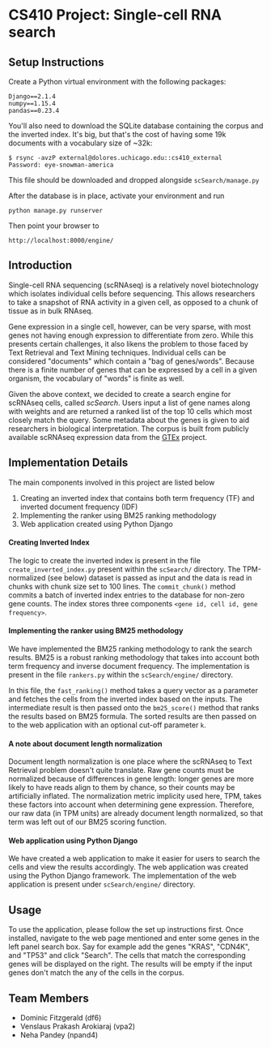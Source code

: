 # CS410 Project: Single-cell RNA search

## Setup Instructions

Create a Python virtual environment with the following
packages:

```text
Django==2.1.4
numpy==1.15.4
pandas==0.23.4
```

You'll also need to download the SQLite database containing the corpus 
and the inverted index. It's big, but that's the cost of having some 
19k documents with a vocabulary size of ~32k:

```text
$ rsync -avzP external@dolores.uchicago.edu::cs410_external
Password: eye-snowman-america
```

This file should be downloaded and dropped alongside ``scSearch/manage.py``

After the database is in place, activate your environment and run

```text
python manage.py runserver
```
Then point your browser to 

```text
http://localhost:8000/engine/
```

## Introduction

Single-cell RNA sequencing (scRNAseq) is a relatively novel biotechnology which isolates individual cells before 
sequencing. This allows researchers to take a snapshot of RNA activity in a given cell, as opposed to a chunk of tissue 
as in bulk RNAseq.

Gene expression in a single cell, however, can be very sparse, with most genes not having enough expression to 
differentiate from zero. While this presents certain challenges, it also likens 
the problem to those faced by Text Retrieval and Text Mining techniques. Individual cells can be considered "documents" 
which contain a "bag of genes/words". Because there is a finite number of genes that can be expressed by a cell in a 
given organism, the vocabulary of "words" is finite as well.

Given the above context, we decided to create a search engine for scRNAseq cells, called *scSearch*. Users input a list 
of gene names along with weights and are returned a ranked list of the top 10 cells which most closely match the query. 
Some metadata about the genes is given to aid researchers in biological interpretation. The corpus is built from 
publicly available scRNAseq expression data from the [GTEx](https://gtexportal.org/home/) project.

## Implementation Details

The main components involved in this project are listed below
 
1. Creating an inverted index that contains both term frequency (TF) and inverted document frequency (IDF)
2. Implementing the ranker using BM25 ranking methodology
3. Web application created using Python Django

#### Creating Inverted Index
The logic to create the inverted index is present in the file ``create_inverted_index.py`` present within the ``scSearch/`` 
directory. The TPM-normalized (see below) dataset is passed as input and the data is read in chunks with chunk size 
set to 100 lines.  The ``commit_chunk()`` method commits a batch of inverted index entries to the database for 
non-zero gene counts. The index stores three components ``<gene id, cell id, gene frequency>``.

#### Implementing the ranker using BM25 methodology
We have implemented the BM25 ranking methodology to rank the search results. BM25 is a robust ranking methodology that 
takes into account both term frequency and inverse document frequency. The implementation is present in the file 
``rankers.py`` within the ``scSearch/engine/`` directory. 

In this file, the ``fast_ranking()`` method takes a query vector as a parameter and fetches the cells from the 
inverted index based on the inputs. The intermediate result is then passed onto the ``bm25_score()`` method that 
ranks the results based on BM25 formula. The sorted results are then passed on to the web application with an 
optional cut-off parameter ``k``.

#### A note about document length normalization

Document length normalization is one place where the scRNAseq to Text Retrieval problem doesn't quite translate. Raw gene 
counts must be normalized because of differences in gene length: longer genes are more likely to have reads align to them 
by chance, so their counts may be artificially inflated. The normalization metric implicity used here, TPM, takes these 
factors into account when determining gene expression. Therefore, our raw data (in TPM units) are already document 
length normalized, so that term was left out of our BM25 scoring function.

#### Web application using Python Django
We have created a web application to make it easier for users to search the cells and view the results accordingly. 
The web application was created using the Python Django framework. The implementation of the web application is 
present under ``scSearch/engine/`` directory.

## Usage
To use the application, please follow the set up instructions first. Once installed, navigate to the web page mentioned 
and enter some genes in the left panel search box. Say for example add the genes "KRAS", "CDN4K", and "TP53" and 
click "Search". The cells that match the corresponding genes will be displayed on the right. The results will be 
empty if the input genes don't match the any of the cells in the corpus.

## Team Members
* Dominic Fitzgerald (df6)
* Venslaus Prakash Arokiaraj (vpa2)
* Neha Pandey (npand4)
